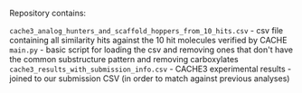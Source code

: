 Repository contains:

`cache3_analog_hunters_and_scaffold_hoppers_from_10_hits.csv` - csv file containing all similarity hits against the 10 hit molecules verified by CACHE
`main.py` - basic script for loading the csv and removing ones that don't have the common substructure pattern and removing carboxylates
`cache3_results_with_submission_info.csv` - CACHE3 experimental results - joined to our submission CSV (in order to match against previous analyses)

